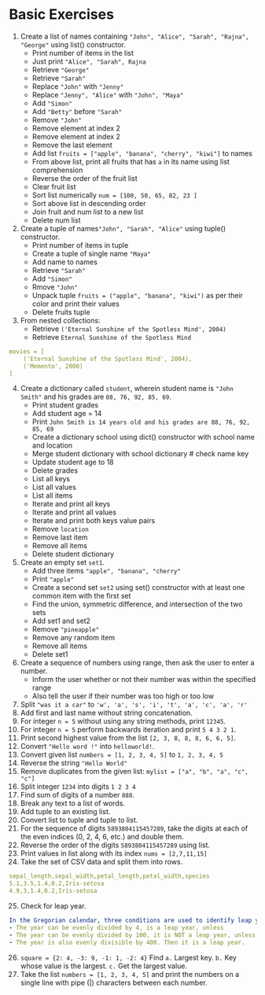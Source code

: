 # Basic Exercises

1. Create a list of names containing `"John", "Alice", "Sarah", "Rajna", "George"` using list() constructor.
     - Print number of items in the list
     - Just print `"Alice", "Sarah", Rajna`
     - Retrieve `"George"`       
     - Retrieve `"Sarah"`
     - Replace `"John"` with `"Jenny"`
     - Replace `"Jenny", "Alice"` with `"John", "Maya"`
     - Add `"Simon"`
     - Add `"Betty"` before `"Sarah"`
     - Remove `"John"`
     - Remove element at index 2
     - Remove element at index 2
     - Remove the last element
     - Add list `fruits = ["apple", "banana", "cherry", "kiwi"]` to names
     - From above list, print all fruits that has `a` in its name using list comprehension
     - Reverse the order of the fruit list
     - Clear fruit list
     - Sort list numerically `num = [100, 50, 65, 82, 23 ]`
     - Sort above list in descending order
     - Join fruit and num list to a new list
     - Delete num list
2. Create a tuple of names`"John", "Sarah", "Alice"` using tuple() constructor.
     - Print number of items in tuple
     - Create a tuple of single name `"Maya"`
     - Add name to names
     - Retrieve `"Sarah"`
     - Add `"Simon"`
     - Rmove `"John"`
     - Unpack tuple `fruits = ("apple", "banana", "kiwi")` as per their color and print their values
     - Delete fruits tuple
3. From nested collections:
     - Retrieve `('Eternal Sunshine of the Spotless Mind', 2004)`
     - Retrieve `Eternal Sunshine of the Spotless Mind`
```yaml
movies = [
    ('Eternal Sunshine of the Spotless Mind', 2004),
    ('Memento', 2000)
]
```
4. Create a dictionary called `student`, wherein student name is `"John Smith"` and his grades are `88, 76, 92, 85, 69`.
     - Print student grades
     - Add student age = 14
     - Print `John Smith is 14 years old and his grades are 88, 76, 92, 85, 69`
     - Create a dictionary school using dict() constructor with school name and location
     - Merge student dictionary with school dictionary     # check name key
     - Update student age to 18
     - Delete grades
     - List all keys
     - List all values
     - List all items
     - Iterate and print all keys
     - Iterate and print all values
     - Iterate and print both keys value pairs
     - Remove `location`
     - Remove last item
     - Remove all items
     - Delete student dictionary
5. Create an empty set `set1`.
     - Add three items `"apple", "banana", "cherry"`
     - Print `"apple"` 
     - Create a second set `set2` using set() constructor with at least one common item with the first set
     - Find the union, symmetric difference, and intersection of the two sets
     - Add set1 and set2
     - Remove `"pineapple"`
     - Remove any random item
     - Remove all items
     - Delete set1
6. Create a sequence of numbers using range, then ask the user to enter a number.
     - Inform the user whether or not their number was within the specified range
     - Also tell the user if their number was too high or too low
7. Split `"was it a car"` to `'w', 'a', 's', 'i', 't', 'a', 'c', 'a', 'r'`
8. Add first and last name without string concatenation.
9. For integer `n = 5` without using any string methods, print `12345`.
10. For integer `n = 5` perform backwards iteration and print `5 4 3 2 1`.
11. Print second highest value from the list `[2, 3, 8, 8, 8, 6, 6, 5]`.
12. Convert `"Hello word !"` into `helloworld!`.
13. Convert given list `numbers = [1, 2, 3, 4, 5]` to `1, 2, 3, 4, 5`
14. Reverse the string `"Hello World"`
15. Remove duplicates from the given list: `mylist = ["a", "b", "a", "c", "c"]`
16. Split integer `1234` into digits `1 2 3 4`
17. Find sum of digits of a number `888`.
18. Break any text to a list of words.
19. Add tuple to an existing list.
20. Convert list to tuple and tuple to list.
21. For the sequence of digits `5893804115457289`, take the digits at each of the even indices (0, 2, 4, 6, etc.) and double them.
22. Reverse the order of the digits `5893804115457289` using list.
23. Print values in list along with its index `nums = [2,7,11,15]`
24. Take the set of CSV data and split them into rows.
```yaml
sepal_length,sepal_width,petal_length,petal_width,species
5.1,3.5,1.4,0.2,Iris-setosa
4.9,3,1.4,0.2,Iris-setosa
```
25. Check for leap year.
```yaml
In the Gregorian calendar, three conditions are used to identify leap years:
- The year can be evenly divided by 4, is a leap year, unless
- The year can be evenly divided by 100, it is NOT a leap year, unless
- The year is also evenly divisible by 400. Then it is a leap year.
```
26. `square = {2: 4, -3: 9, -1: 1, -2: 4}` Find `a.` Largest key. `b.` Key whose value is the largest. `c.` Get the largest value.
27. Take the list `numbers = [1, 2, 3, 4, 5]` and print the numbers on a single line with pipe (|) characters between each number. 
